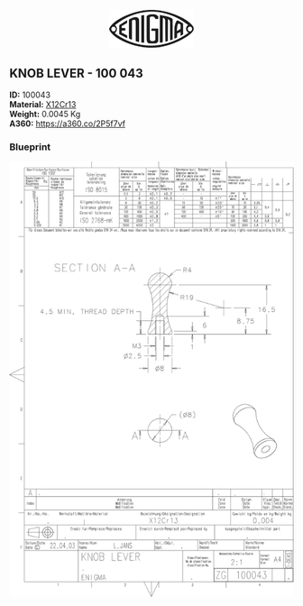 <!-- PROJECT LOGO -->
<p align="center">
  <a href="https://github.com/AresValley/ENIGMA">
    <img src="../../img/logo.svg" alt="Logo" width="150">
  </a>
</p>

<!-- ABOUT THE PROJECT -->
## KNOB LEVER - 100 043

**ID:** 100043 <br/>
**Material:** [X12Cr13](https://github.com/AresValley/ENIGMA#x12cr13-) <br/>
**Weight:** 0.0045 Kg <br/>
**A360:** https://a360.co/2P5f7vf <br/>

### Blueprint
<img src="BP.png" alt="Blueprint">
